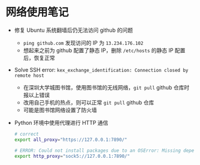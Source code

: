# 网络使用笔记

- 修复 Ubuntu 系统翻墙后仍无法访问 github 的问题
  - `ping github.com` 发现访问的 IP 为 `13.234.176.102`
  - 想起来之前为 github 配置了静态 IP，删除 `/etc/hosts` 的静态 IP 配置后，恢复正常

- Solve SSH error: `kex_exchange_identification: Connection closed by remote host`
  - 在深圳大学城图书馆，使用图书馆的无线网络，`git pull` github 仓库时报以上错误
  - 改用自己手机的热点，则可以正常 `git pull` github 仓库
  - 可能是图书馆网络设置了防火墙

- Python 环境中使用代理进行 HTTP 通信

  ```bash
  # correct
  export all_proxy="https://127.0.0.1:7890/"

  # ERROR: Could not install packages due to an OSError: Missing dependencies for SOCKS support.
  export http_proxy="sock5://127.0.0.1:7890/"
  ```
